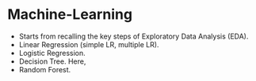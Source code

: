 # Machine-Learning

- Starts from recalling the key steps of Exploratory Data Analysis (EDA).
- Linear Regression (simple LR, multiple LR).
- Logistic Regression.
- Decision Tree. Here, 
- Random Forest.
